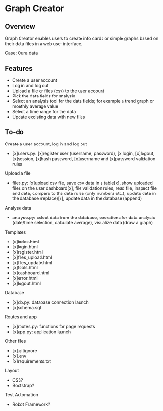 # Graph Creator

## Overview
Graph Creator enables users to create info cards or simple graphs based on their data files in a web user interface.

Case: Oura data

## Features
- Create a user account
- Log in and log out
- Upload a file or files (csv) to the user account
- Pick the data fields for analysis
- Select an analysis tool for the data fields; for example a trend graph or monthly average value
- Select a time range for the data
- Update excisting data with new files

## To-do
Create a user account, log in and log out
* [x]users.py: [x]register user (username, password), [x]login, [x]logout, [x]session, [x]hash password, [x]username and [x]password validation rules

Upload a file
* files.py: [x]upload csv file, save csv data in a table[x], show uploaded files on the user dashboard[x], file validation rules, read file, inspect file and data, compare to the data rules (only numbers etc.), update data in the database (replace)[x], update data in the database (append)

Analyse data
* analyse.py: select data from the database, operations for data analysis (date/time selection, calculate average), visualize data (draw a graph)

Templates
* [x]index.html
* [x]login.html
* [x]register.html
* [x]files_upload.html
* [x]files_update.html
* [x]tools.html
* [x]dashboard.html
* [x]error.html
* [x]logout.html

Database
* [x]db.py: database connection launch
* [x]schema.sql

Routes and app
* [x]routes.py: functions for page requests
* [x]app.py: application launch

Other files
* [x].gitignore
* [x].env
* [x]requirements.txt

Layout
* CSS?
* Bootstrap?

Test Automation
* Robot Framework?
